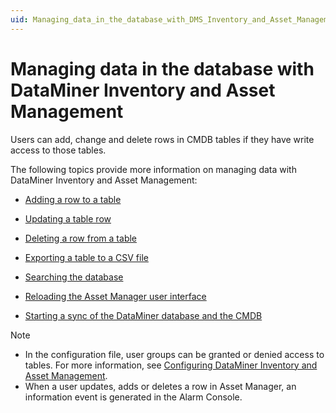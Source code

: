 ```yaml
---
uid: Managing_data_in_the_database_with_DMS_Inventory_and_Asset_Management
---
```


# Managing data in the database with DataMiner Inventory and Asset Management

Users can add, change and delete rows in CMDB tables if they have write access to those tables.

The following topics provide more information on managing data with DataMiner Inventory and Asset Management:

- [Adding a row to a table](xref:Adding_a_row_to_a_table)

- [Updating a table row](xref:Updating_a_table_row)

- [Deleting a row from a table](xref:Deleting_a_row_from_a_table)

- [Exporting a table to a CSV file](xref:Exporting_a_table_to_a_CSV_file)

- [Searching the database](xref:Searching_the_database)

- [Reloading the Asset Manager user interface](xref:Reloading_the_Asset_Manager_user_interface)

- [Starting a sync of the DataMiner database and the CMDB](xref:Starting_a_sync_of_the_DataMiner_database_and_the_CMDB)

> [!NOTE]
>
> - In the configuration file, user groups can be granted or denied access to tables. For more information, see [Configuring DataMiner Inventory and Asset Management](xref:Configuring_DMS_Inventory_and_Asset_Management).
> - When a user updates, adds or deletes a row in Asset Manager, an information event is generated in the Alarm Console.
